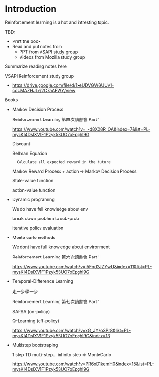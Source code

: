 # Introduction

Reinforcement learning is a hot and intresting topic.

TBD:
- Print the book
- Read and put notes from 
    - PPT from VSAPI study group
    - Videos from Mozilla study group

Summarize reading notes here

VSAPI Reinforcement study group

- https://drive.google.com/file/d/1xeUDVGWGUUv1-ccUMAZHJLej2C7aAFWY/view

Books

- Markov Decision Process

    Reinforcement Learning 第四次讀書會 Part 1

    https://www.youtube.com/watch?v=_-d8XX8R_OA&index=7&list=PL-myaKI4DslXV1F1Pzyk5BUO7oEpghl9G

    Discount 
    
    Bellman Equation

        Calculate all expected reward in the future

    Markov Reward Process + action -> Markov Decision Process

    State-value function

    action-value function


- Dynamic programing

    We do have full knowledge about env

    break down problem to sub-prob

    iterative policy evaluation

- Monte carlo methods

    We dont have full knowledge about environment

    Reinforcement Learning 第六次讀書會 Part 1

    https://www.youtube.com/watch?v=l5Fnd2JZYwU&index=11&list=PL-myaKI4DslXV1F1Pzyk5BUO7oEpghl9G



- Temporal-Difference Learning

    走一步學一步

    Reinforcement Learning 第七次讀書會 Part 1

    SARSA (on-policy)

    Q-Learning (off-policy)

    https://www.youtube.com/watch?v=xG_JYzo3Pr8&list=PL-myaKI4DslXV1F1Pzyk5BUO7oEpghl9G&index=13

- Multistep bootstraping

    1 step TD
    multi-step...
    infinity step => MonteCarlo


    https://www.youtube.com/watch?v=PR6xD1kemH0&index=15&list=PL-myaKI4DslXV1F1Pzyk5BUO7oEpghl9G

